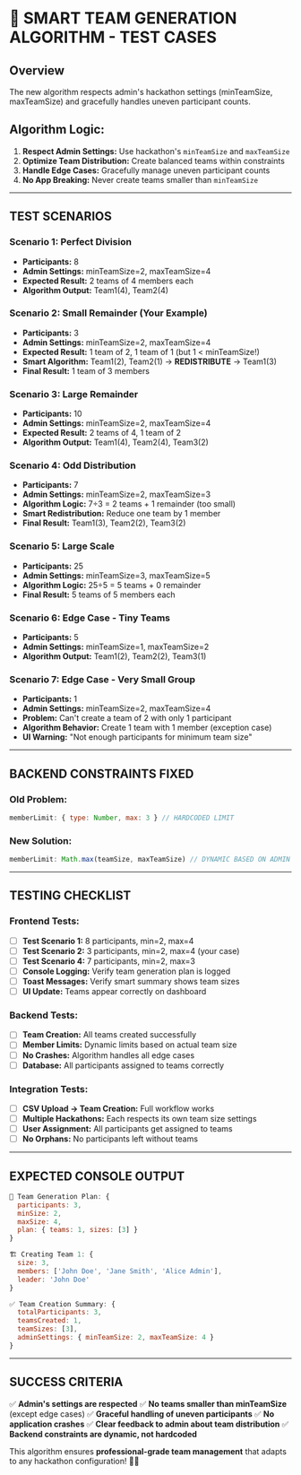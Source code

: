 # 🎯 **SMART TEAM GENERATION ALGORITHM - TEST CASES**

## **Overview**
The new algorithm respects admin's hackathon settings (minTeamSize, maxTeamSize) and gracefully handles uneven participant counts.

## **Algorithm Logic:**
1. **Respect Admin Settings:** Use hackathon's `minTeamSize` and `maxTeamSize`
2. **Optimize Team Distribution:** Create balanced teams within constraints
3. **Handle Edge Cases:** Gracefully manage uneven participant counts
4. **No App Breaking:** Never create teams smaller than `minTeamSize`

---

## **TEST SCENARIOS**

### **Scenario 1: Perfect Division**
- **Participants:** 8
- **Admin Settings:** minTeamSize=2, maxTeamSize=4
- **Expected Result:** 2 teams of 4 members each
- **Algorithm Output:** Team1(4), Team2(4)

### **Scenario 2: Small Remainder (Your Example)**
- **Participants:** 3
- **Admin Settings:** minTeamSize=2, maxTeamSize=4  
- **Expected Result:** 1 team of 2, 1 team of 1 (but 1 < minTeamSize!)
- **Smart Algorithm:** Team1(2), Team2(1) → **REDISTRIBUTE** → Team1(3)
- **Final Result:** 1 team of 3 members

### **Scenario 3: Large Remainder**
- **Participants:** 10
- **Admin Settings:** minTeamSize=2, maxTeamSize=4
- **Expected Result:** 2 teams of 4, 1 team of 2
- **Algorithm Output:** Team1(4), Team2(4), Team3(2)

### **Scenario 4: Odd Distribution**
- **Participants:** 7
- **Admin Settings:** minTeamSize=2, maxTeamSize=3
- **Algorithm Logic:** 7÷3 = 2 teams + 1 remainder (too small)
- **Smart Redistribution:** Reduce one team by 1 member
- **Final Result:** Team1(3), Team2(2), Team3(2)

### **Scenario 5: Large Scale**
- **Participants:** 25
- **Admin Settings:** minTeamSize=3, maxTeamSize=5
- **Algorithm Logic:** 25÷5 = 5 teams + 0 remainder
- **Final Result:** 5 teams of 5 members each

### **Scenario 6: Edge Case - Tiny Teams**
- **Participants:** 5
- **Admin Settings:** minTeamSize=1, maxTeamSize=2
- **Algorithm Output:** Team1(2), Team2(2), Team3(1)

### **Scenario 7: Edge Case - Very Small Group**
- **Participants:** 1
- **Admin Settings:** minTeamSize=2, maxTeamSize=4
- **Problem:** Can't create a team of 2 with only 1 participant
- **Algorithm Behavior:** Create 1 team with 1 member (exception case)
- **UI Warning:** "Not enough participants for minimum team size"

---

## **BACKEND CONSTRAINTS FIXED**

### **Old Problem:**
```javascript
memberLimit: { type: Number, max: 3 } // HARDCODED LIMIT
```

### **New Solution:**
```javascript
memberLimit: Math.max(teamSize, maxTeamSize) // DYNAMIC BASED ON ADMIN CHOICE
```

---

## **TESTING CHECKLIST**

### **Frontend Tests:**
- [ ] **Test Scenario 1:** 8 participants, min=2, max=4
- [ ] **Test Scenario 2:** 3 participants, min=2, max=4 (your case)
- [ ] **Test Scenario 4:** 7 participants, min=2, max=3
- [ ] **Console Logging:** Verify team generation plan is logged
- [ ] **Toast Messages:** Verify smart summary shows team sizes
- [ ] **UI Update:** Teams appear correctly on dashboard

### **Backend Tests:**
- [ ] **Team Creation:** All teams created successfully
- [ ] **Member Limits:** Dynamic limits based on actual team size
- [ ] **No Crashes:** Algorithm handles all edge cases
- [ ] **Database:** All participants assigned to teams correctly

### **Integration Tests:**
- [ ] **CSV Upload → Team Creation:** Full workflow works
- [ ] **Multiple Hackathons:** Each respects its own team size settings
- [ ] **User Assignment:** All participants get assigned to teams
- [ ] **No Orphans:** No participants left without teams

---

## **EXPECTED CONSOLE OUTPUT**

```javascript
🎯 Team Generation Plan: {
  participants: 3,
  minSize: 2,
  maxSize: 4,
  plan: { teams: 1, sizes: [3] }
}

🏗️ Creating Team 1: {
  size: 3,
  members: ['John Doe', 'Jane Smith', 'Alice Admin'],
  leader: 'John Doe'
}

✅ Team Creation Summary: {
  totalParticipants: 3,
  teamsCreated: 1,
  teamSizes: [3],
  adminSettings: { minTeamSize: 2, maxTeamSize: 4 }
}
```

---

## **SUCCESS CRITERIA**

✅ **Admin's settings are respected**
✅ **No teams smaller than minTeamSize** (except edge cases)
✅ **Graceful handling of uneven participants**
✅ **No application crashes**
✅ **Clear feedback to admin about team distribution**
✅ **Backend constraints are dynamic, not hardcoded**

This algorithm ensures **professional-grade team management** that adapts to any hackathon configuration! 🎯🚀 
